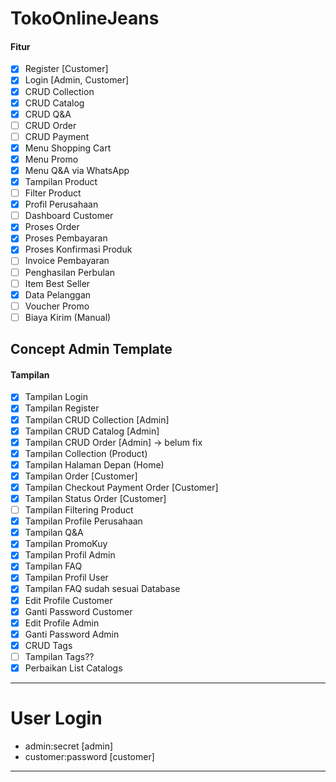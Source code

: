 # TokoOnlineJeans
#### Fitur
- [x] Register [Customer] 
- [x] Login [Admin, Customer]
- [x] CRUD Collection
- [x] CRUD Catalog 
- [x] CRUD Q&A
- [ ] CRUD Order
- [ ] CRUD Payment
- [x] Menu Shopping Cart
- [x] Menu Promo 
- [x] Menu Q&A via WhatsApp
- [x] Tampilan Product
- [ ] Filter Product
- [x] Profil Perusahaan
- [ ] Dashboard Customer
- [x] Proses Order
- [x] Proses Pembayaran
- [x] Proses Konfirmasi Produk
- [ ] Invoice Pembayaran
- [ ] Penghasilan Perbulan
- [ ] Item Best Seller
- [x] Data Pelanggan
- [ ] Voucher Promo
- [ ] Biaya Kirim (Manual)

## Concept Admin Template
#### Tampilan
 - [x] Tampilan Login
 - [x] Tampilan Register 
 - [x] Tampilan CRUD Collection [Admin]
 - [x] Tampilan CRUD Catalog [Admin]
 - [x] Tampilan CRUD Order [Admin] -> belum fix
 - [x] Tampilan Collection (Product) 
 - [x] Tampilan Halaman Depan (Home)
 - [x] Tampilan Order [Customer]
 - [x] Tampilan Checkout Payment Order [Customer]
 - [X] Tampilan Status Order [Customer]
 - [ ] Tampilan Filtering Product
 - [X] Tampilan Profile Perusahaan 
 - [X] Tampilan Q&A
 - [X] Tampilan PromoKuy
 - [x] Tampilan Profil Admin
 - [x] Tampilan FAQ
 - [x] Tampilan Profil User
 - [x] Tampilan FAQ sudah sesuai Database
 - [x] Edit Profile Customer
 - [x] Ganti Password Customer
 - [x] Edit Profile Admin
 - [x] Ganti Password Admin
 - [x] CRUD Tags
 - [ ] Tampilan Tags??
 - [x] Perbaikan List Catalogs
-------------
# User Login
- admin:secret [admin]
- customer:password [customer]
------------------
